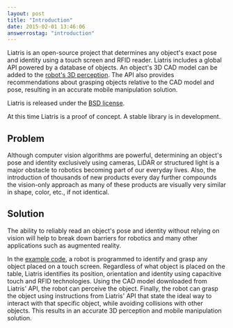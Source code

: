 ```yaml
---
layout: post
title: "Introduction"
date: 2015-02-01 13:46:06
answerrostag: "introduction"
---
```


Liatris is an open-source project that determines any object's exact pose and identity using a touch screen and RFID reader. Liatris includes a global API powered by a database of objects. An object's 3D CAD model can be added to the [robot's 3D perception](http://liatris.org/2015/02/01/9/). The API also provides recommendations about grasping objects relative to the CAD model and pose, resulting in an accurate mobile manipulation solution.

Liatris is released under the [BSD license](https://en.wikipedia.org/wiki/BSD_licenses).

At this time Liatris is a proof of concept. A stable library is in development.

## Problem

Although computer vision algorithms are powerful, determining an object's pose and identity exclusively using cameras, LiDAR or structured light is a major obstacle to robotics becoming part of our everyday lives. Also, the introduction of thousands of new products every day further compounds the vision-only approach as many of these products are visually very similar in shape, color, etc., if not identical.

## Solution

 The ability to reliably read an object's pose and identity without relying on vision will help to break down barriers for robotics and many other applications such as augmented reality.

 In the [example code](https://github.com/markwsilliman/Liatris), a robot is programmed to identify and grasp any object placed on a touch screen. Regardless of what object is placed on the table, Liatris identifies its position, orientation and identity using capacitive touch and RFID technologies. Using the CAD model downloaded from Liatris' API, the robot can perceive the object. Finally, the robot can grasp the object using instructions from Liatris' API that state the ideal way to interact with that specific object, while avoiding collisions with other objects. This results in an accurate 3D perception and mobile manipulation solution.
